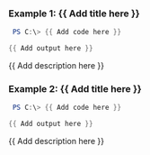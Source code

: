 ### Example 1: {{ Add title here }}
```powershell
 PS C:\> {{ Add code here }}

{{ Add output here }}
```

{{ Add description here }}

### Example 2: {{ Add title here }}
```powershell
 PS C:\> {{ Add code here }}

{{ Add output here }}
```

{{ Add description here }}
